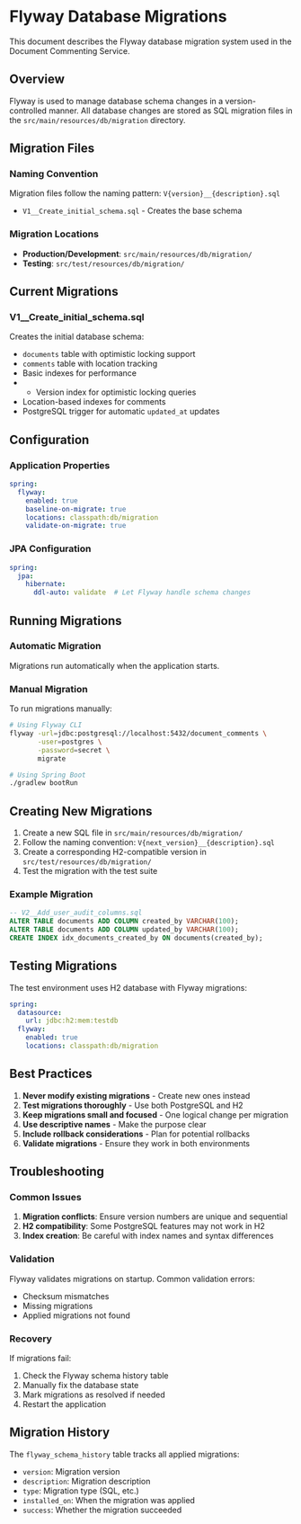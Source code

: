 # Flyway Database Migrations

This document describes the Flyway database migration system used in the Document Commenting Service.

## Overview

Flyway is used to manage database schema changes in a version-controlled manner. All database changes are stored as SQL migration files in the `src/main/resources/db/migration` directory.

## Migration Files

### Naming Convention

Migration files follow the naming pattern: `V{version}__{description}.sql`

- `V1__Create_initial_schema.sql` - Creates the base schema

### Migration Locations

- **Production/Development**: `src/main/resources/db/migration/`
- **Testing**: `src/test/resources/db/migration/`

## Current Migrations

### V1__Create_initial_schema.sql
Creates the initial database schema:
- `documents` table with optimistic locking support
- `comments` table with location tracking
- Basic indexes for performance
- - Version index for optimistic locking queries
- Location-based indexes for comments
- PostgreSQL trigger for automatic `updated_at` updates

## Configuration

### Application Properties

```yaml
spring:
  flyway:
    enabled: true
    baseline-on-migrate: true
    locations: classpath:db/migration
    validate-on-migrate: true
```

### JPA Configuration

```yaml
spring:
  jpa:
    hibernate:
      ddl-auto: validate  # Let Flyway handle schema changes
```

## Running Migrations

### Automatic Migration
Migrations run automatically when the application starts.

### Manual Migration
To run migrations manually:

```bash
# Using Flyway CLI
flyway -url=jdbc:postgresql://localhost:5432/document_comments \
       -user=postgres \
       -password=secret \
       migrate

# Using Spring Boot
./gradlew bootRun
```

## Creating New Migrations

1. Create a new SQL file in `src/main/resources/db/migration/`
2. Follow the naming convention: `V{next_version}__{description}.sql`
3. Create a corresponding H2-compatible version in `src/test/resources/db/migration/`
4. Test the migration with the test suite

### Example Migration

```sql
-- V2__Add_user_audit_columns.sql
ALTER TABLE documents ADD COLUMN created_by VARCHAR(100);
ALTER TABLE documents ADD COLUMN updated_by VARCHAR(100);
CREATE INDEX idx_documents_created_by ON documents(created_by);
```

## Testing Migrations

The test environment uses H2 database with Flyway migrations:

```yaml
spring:
  datasource:
    url: jdbc:h2:mem:testdb
  flyway:
    enabled: true
    locations: classpath:db/migration
```

## Best Practices

1. **Never modify existing migrations** - Create new ones instead
2. **Test migrations thoroughly** - Use both PostgreSQL and H2
3. **Keep migrations small and focused** - One logical change per migration
4. **Use descriptive names** - Make the purpose clear
5. **Include rollback considerations** - Plan for potential rollbacks
6. **Validate migrations** - Ensure they work in both environments

## Troubleshooting

### Common Issues

1. **Migration conflicts**: Ensure version numbers are unique and sequential
2. **H2 compatibility**: Some PostgreSQL features may not work in H2
3. **Index creation**: Be careful with index names and syntax differences

### Validation

Flyway validates migrations on startup. Common validation errors:
- Checksum mismatches
- Missing migrations
- Applied migrations not found

### Recovery

If migrations fail:
1. Check the Flyway schema history table
2. Manually fix the database state
3. Mark migrations as resolved if needed
4. Restart the application

## Migration History

The `flyway_schema_history` table tracks all applied migrations:
- `version`: Migration version
- `description`: Migration description
- `type`: Migration type (SQL, etc.)
- `installed_on`: When the migration was applied
- `success`: Whether the migration succeeded

